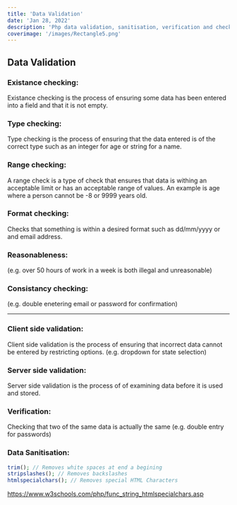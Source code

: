 ```yaml
---
title: 'Data Validation'
date: 'Jan 28, 2022'
description: 'Php data validation, sanitisation, verification and checking'
coverimage: '/images/Rectangle5.png'
---
```


## Data Validation
### Existance checking:
Existance checking is the process of ensuring some data has been entered into a field and that it is not empty.
### Type checking:
Type checking is the process of ensuring that the data entered is of the correct type such as an integer for age or string for a name.
### Range checking:
A range check is a type of check that ensures that data is withing an acceptable limit or has an acceptable range of values. An example is age where a person cannot be -8 or 9999 years old.
### Format checking:
Checks that something is within a desired format such as dd/mm/yyyy or and email address.
### Reasonableness:
(e.g. over 50 hours of work in a week is both illegal and unreasonable)
### Consistancy checking:
(e.g. double enetering email or password for confirmation)
* * *
### Client side validation:
Client side validation is the process of ensuring that incorrect data cannot be entered by restricting options. (e.g. dropdown for state selection)
### Server side validation:
Server side validation is the process of of examining data before it is used and stored.
### Verification:
Checking that two of the same data is actually the same (e.g. double entry for passwords)
### Data Sanitisation:
```php
trim(); // Removes white spaces at end a begining
stripslashes(); // Removes backslashes
htmlspecialchars(); // Removes special HTML Characters
```
https://www.w3schools.com/php/func_string_htmlspecialchars.asp